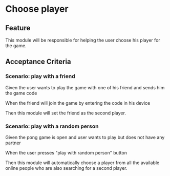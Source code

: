 # Choose player

## Feature

This module will be responsible for helping the user choose his player for the game.

## Acceptance Criteria

### Scenario: play with a friend

  Given the user wants to play the game with one of his friend
  and sends him the game code

  When the friend will join the game by entering the code in his device

  Then this module will set the friend as the second player.

### Scenario: play with a random person

  Given the pong game is open and user wants to play but does not have any partner

  When the user presses "play with random person" button

  Then this module will automatically choose a player from all the available
  online people who are also searching for a second player.
